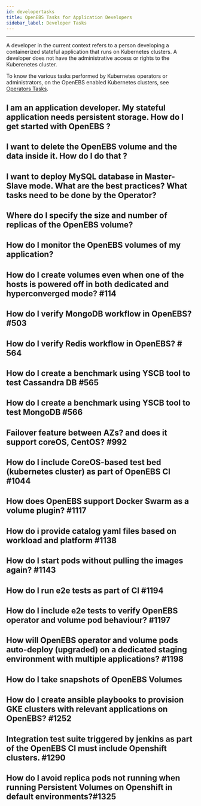 ```yaml
---
id: developertasks
title: OpenEBS Tasks for Application Developers
sidebar_label: Developer Tasks
---
```


------

A developer in the current context refers to a person developing a containerized stateful application that runs on Kubernetes clusters. A developer does not have the administrative access or rights to the Kuberenetes cluster. 

To know the various tasks performed by Kubernetes operators or administrators, on the OpenEBS enabled Kubernetes clusters, see [Operators Tasks](/docs/operatortasks.html).



## I am an application developer. My stateful application needs persistent storage. How do I get started with OpenEBS ?

## I want to delete the OpenEBS volume and the data inside it. How do I do that ?

## I want to deploy MySQL database in Master-Slave mode. What are the best practices? What tasks need to be done by the Operator?

## Where do I specify the size and number of replicas of the OpenEBS volume?

## How do I monitor the OpenEBS volumes of my application?

## How do I create volumes even when one of the hosts is powered off in both dedicated and hyperconverged mode? #114

## How do I verify MongoDB workflow in OpenEBS? #503

## How do I verify Redis workflow in OpenEBS? # 564

## How do I create a benchmark using YSCB tool to test Cassandra DB #565

## How do I create a benchmark using YSCB tool to test MongoDB #566

## Failover feature between AZs? and does it support coreOS, CentOS? #992

## How do I include CoreOS-based test bed (kubernetes cluster) as part of OpenEBS CI #1044

## How does OpenEBS support  Docker Swarm as a volume plugin? #1117

## How do i provide catalog yaml files based on workload and platform #1138

## How do I start pods without pulling the images again? #1143

## How do I run e2e tests as part of CI #1194

## How do I include e2e tests to verify OpenEBS operator and volume pod behaviour? #1197

## How will OpenEBS operator and volume pods auto-deploy (upgraded) on a dedicated staging environment with multiple applications? #1198

## How do I take snapshots of OpenEBS Volumes



## How do I create ansible playbooks to provision GKE clusters with relevant applications on OpenEBS? #1252

## Integration test suite triggered by jenkins as part of the OpenEBS CI must include Openshift clusters. #1290

## How do I avoid replica pods not running when running Persistent Volumes on Openshift in default environments?#1325








<!-- Hotjar Tracking Code for https://docs.openebs.io -->
<script>
   (function(h,o,t,j,a,r){
       h.hj=h.hj||function(){(h.hj.q=h.hj.q||[]).push(arguments)};
       h._hjSettings={hjid:785693,hjsv:6};
       a=o.getElementsByTagName('head')[0];
       r=o.createElement('script');r.async=1;
       r.src=t+h._hjSettings.hjid+j+h._hjSettings.hjsv;
       a.appendChild(r);
   })(window,document,'https://static.hotjar.com/c/hotjar-','.js?sv=');
</script>

<!-- Global site tag (gtag.js) - Google Analytics -->
<script async src="https://www.googletagmanager.com/gtag/js?id=UA-92076314-12"></script>
<script>
  window.dataLayer = window.dataLayer || [];
  function gtag(){dataLayer.push(arguments);}
  gtag('js', new Date());

  gtag('config', 'UA-92076314-12');
</script>
